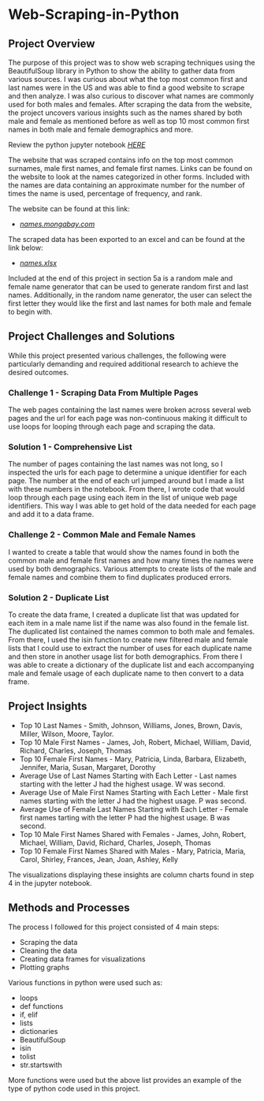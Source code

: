 # Web-Scraping-in-Python

## Project Overview
The purpose of this project was to show web scraping techniques using the BeautifulSoup library in Python to show the ability to gather data from various sources. I was curious about what the top most common first and last names were in the US and was able to find a good website to scrape and then analyze. I was also curious to discover what names are commonly used for both males and females. After scraping the data from the website, the project uncovers various insights such as the names shared by both male and female as mentioned before as well as top 10 most common first names in both male and female demographics and more.

Review the python jupyter notebook *[HERE](https://github.com/msanders25/Web-Scraping-in-Python/blob/main/Web%20Scraping%20-%20Name%20Analysis.ipynb)*

The website that was scraped contains info on the top most common surnames, male first names, and female first names. Links can be found on the website to look at the names categorized in other forms. Included with the names are data containing an approximate number for the number of times the name is used, percentage of frequency, and rank.

The website can be found at this link: 
 - *[names.mongabay.com](https://names.mongabay.com/most_common_surnames.htm)*

The scraped data has been exported to an excel and can be found at the link below:
 - *[names.xlsx](https://github.com/msanders25/Web-Scraping-in-Python/blob/main/names.xlsx)*

Included at the end of this project in section 5a is a random male and female name generator that can be used to generate random first and last names. Additionally, in the random name generator, the user can select the first letter they would like the first and last names for both male and female to begin with.
 
## Project Challenges and Solutions
While this project presented various challenges, the following were particularly demanding and required additional research to achieve the desired outcomes.

### Challenge 1 - Scraping Data From Multiple Pages
The web pages containing the last names were broken across several web pages and the url for each page was non-continuous making it difficult to use loops for looping through each page and scraping the data.

### Solution 1 - Comprehensive List
The number of pages containing the last names was not long, so I inspected the urls for each page to determine a unique identifier for each page. The number at the end of each url jumped around but I made a list with these numbers in the notebook. From there, I wrote code that would loop through each page using each item in the list of unique web page identifiers. This way I was able to get hold of the data needed for each page and add it to a data frame.

### Challenge 2 - Common Male and Female Names
I wanted to create a table that would show the names found in both the common male and female first names and how many times the names were used by both demographics. Various attempts to create lists of the male and female names and combine them to find duplicates produced errors.

### Solution 2 - Duplicate List
To create the data frame, I created a duplicate list that was updated for each item in a male name list if the name was also found in the female list. The duplicated list contained the names common to both male and females. From there, I used the isin function to create new filtered male and female lists that I could use to extract the number of uses for each duplicate name and then store in another usage list for both demographics. From there I was able to create a dictionary of the duplicate list and each accompanying male and female usage of each duplicate name to then convert to a data frame.

## Project Insights
- Top 10 Last Names - Smith, Johnson, Williams, Jones, Brown, Davis, Miller, Wilson, Moore, Taylor.
- Top 10 Male First Names - James, Joh, Robert, Michael, William, David, Richard, Charles, Joseph, Thomas
- Top 10 Female First Names - Mary, Patricia, Linda, Barbara, Elizabeth, Jennifer, Maria, Susan, Margaret, Dorothy
- Average Use of Last Names Starting with Each Letter - Last names starting with the letter J had the highest usage. W was second.
- Average Use of Male First Names Starting with Each Letter - Male first names starting with the letter J had the highest usage. P was second.
- Average Use of Female Last Names Starting with Each Letter - Female first names tarting with the letter P had the highest usage. B was second.
- Top 10 Male First Names Shared with Females - James, John, Robert, Michael, William, David, Richard, Charles, Joseph, Thomas
- Top 10 Female First Names Shared with Males - Mary, Patricia, Maria, Carol, Shirley, Frances, Jean, Joan, Ashley, Kelly

The visualizations displaying these insights are column charts found in step 4 in the jupyter notebook.

## Methods and Processes
The process I followed for this project consisted of 4 main steps:
- Scraping the data
- Cleaning the data
- Creating data frames for visualizations
- Plotting graphs

Various functions in python were used such as:
- loops
- def functions
- if, elif
- lists
- dictionaries
- BeautifulSoup
- isin
- tolist
- str.startswith

More functions were used but the above list provides an example of the type of python code used in this project.





